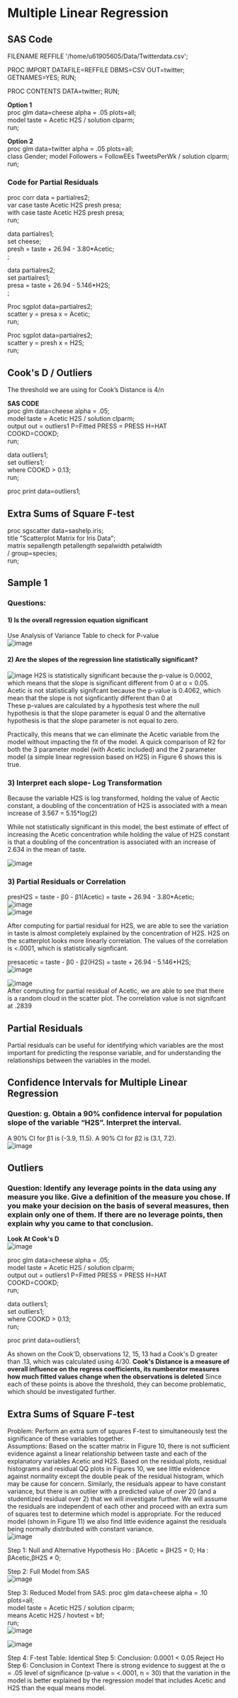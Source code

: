 # Multiple Linear Regression

## SAS Code
FILENAME REFFILE '/home/u61905605/Data/Twitterdata.csv';

PROC IMPORT DATAFILE=REFFILE
	DBMS=CSV
	OUT=twitter;
	GETNAMES=YES;
RUN;

PROC CONTENTS DATA=twitter; RUN;


**Option 1**  
proc glm data=cheese alpha = .05 plots=all;  
model taste = Acetic H2S / solution clparm;  
run;

**Option 2**  
proc glm data=twitter alpha = .05 plots=all;  
class Gender;
model Followers = FollowEEs TweetsPerWk / solution clparm;  
run;


### Code for Partial Residuals
proc corr data = partialres2;  
var case taste Acetic H2S presh presa;  
with case taste Acetic H2S presh presa;  
run;  

data partialres1;  
set cheese;  
presh = taste + 26.94 - 3.80*Acetic;  
;  

data partialres2;  
set partialres1;  
presa = taste + 26.94 - 5.146*H2S;  
;  

Proc sgplot data=partialres2;  
scatter y = presa x = Acetic;  
run;  

Proc sgplot data=partialres2;  
scatter y = presh x = H2S;  
run;  

## Cook's D / Outliers
The threshold we are using for Cook’s Distance is 4/n

**SAS CODE**  
proc glm data=cheese alpha = .05;  
model taste = Acetic H2S / solution clparm;      
output out = outliers1 P=Fitted PRESS = PRESS H=HAT  
COOKD=COOKD;  
run;  

data outliers1;  
set outliers1;  
where COOKD > 0.13;  
run;  

proc print data=outliers1;  

## Extra Sums of Square F-test
proc sgscatter data=sashelp.iris;  
  title "Scatterplot Matrix for Iris Data";  
  matrix sepallength petallength sepalwidth petalwidth  
         / group=species;  
run;  

## Sample 1  
### Questions:

#### 1) Is the overall regression equation significant  
Use Analysis of Variance Table to check for P-value  
![image](https://user-images.githubusercontent.com/110003333/206790891-91d0b1fc-0c3f-46d5-a5ef-c96d6938bfdb.png)


#### 2) Are the slopes of the regression line statistically significant?  
![image](https://user-images.githubusercontent.com/110003333/206791076-2ab32959-100f-4466-b4c8-97c89a29b378.png)
H2S is statistically significant because the p-value is 0.0002, which means that the slope is significant different from 0 at α = 0.05.  
Acetic is not statistically signifcant because the p-value is 0.4062, which mean that the slope is not signficantly different than 0 at   
These p-values are calculated by a hypothesis test where the null hypothesis is that the slope parameter is equal 0 and the alternative hypothesis is that the slope parameter is not equal to zero.   

Practically, this means that we can eliminate the Acetic variable from the model without impacting the fit of the model.  A quick comparison of R2 for both the 3 parameter model (with Acetic included) and the 2 parameter model (a simple linear regression based on H2S) in Figure 6 shows this is true.  

### 3) Interpret each slope- Log Transformation  
Because the variable H2S is log transformed, holding the value of Aectic constant, a doubling of the concentration of H2S is associated with a mean increase of 3.567 =  5.15*log(2)  

While not statistically significant in this model, the best estimate of effect of increasing the Acetic concentration while holding the value of H2S constant is that a doubling of the concentration is associated with an increase of 2.634 in the mean of taste.  

![image](https://user-images.githubusercontent.com/110003333/206798452-de275ab0-6d50-463c-8875-f3db083d8593.png)  


### 3) Partial Residuals or Correlation  

presH2S = taste - β0 - β1(Acetic) = taste + 26.94 - 3.80*Acetic;  
![image](https://user-images.githubusercontent.com/110003333/206802497-cddab16c-1ef4-4c14-9583-81ef1ee53cd1.png)  
![image](https://user-images.githubusercontent.com/110003333/206802777-7d32a8b4-6a83-4fd4-8605-efb322803ae1.png)

After computing for partial residual for H2S, we are able to see the variation in taste is almost completely explained by the concentration of H2S. H2S on the scatterplot looks more linearly correlation. The values of the correlation is <.0001, which is statistically signficant.

presacetic = taste - β0 - β2(H2S) = taste + 26.94 - 5.146*H2S;  
![image](https://user-images.githubusercontent.com/110003333/206802795-c49384ee-d147-41f4-aef8-b9ad3dfe9164.png)  

![image](https://user-images.githubusercontent.com/110003333/206802698-3be2267b-602a-4269-b5d2-f0aa4be78289.png)  
After computing for partial residual of Acetic, we are able to see that there is a random cloud in the scatter plot. The correlation value is not signifcant at .2839

## Partial Residuals  
Partial residuals can be useful for identifying which variables are the most important for predicting the response variable, and for understanding the relationships between the variables in the model.

## Confidence Intervals for Multiple Linear Regression

### Question: g.	Obtain a 90% confidence interval for population slope of the variable “H2S”. Interpret the interval.    
A 90% CI for β1 is (-3.9, 11.5). A 90% CI for β2 is (3.1, 7.2).  
![image](https://user-images.githubusercontent.com/110003333/206803578-f9730efd-7709-49e9-90c4-a620addb2783.png)

## Outliers
### Question: Identify any leverage points in the data using any measure you like. Give a definition of the measure you chose. If you make your decision on the basis of several measures, then explain only one of them. If there are no leverage points, then explain why you came to that conclusion.  

**Look At Cook's D**  
![image](https://user-images.githubusercontent.com/110003333/206803760-bedd473d-101c-4545-9f6f-435e0e029326.png)

proc glm data=cheese alpha = .05;  
model taste = Acetic H2S / solution clparm;      
output out = outliers1 P=Fitted PRESS = PRESS H=HAT  
COOKD=COOKD;  
run;  

data outliers1;  
set outliers1;  
where COOKD > 0.13;  
run;  

proc print data=outliers1;  

As shown on the Cook'D, observations 12, 15, 13 had a Cook's D greater than .13, which was calculated using 4/30. **Cook's Distance is a measure of overall influence on the regress coefficients, its numberator measures how much fitted values change when the observations is deleted** Since each of these points is above the threshold, they can become problematic, which should be investigated further. 

## Extra Sums of Square F-test
Problem:  Perform an extra sum of squares F-test to simultaneously test the significance of these variables together.  
Assumptions: Based on the scatter matrix in Figure 10, there is not sufficient evidence against a linear relationship between taste and each of the explanatory variables Acetic and H2S. Based on the residual plots, residual histograms and residual QQ plots in Figures 10, we see little evidence against normality except the double peak of the residual histogram, which may be cause for concern.  Similarly, the residuals appear to have constant variance, but there is an outlier with a predicted value of over 20 (and a studentized residual over 2) that we will investigate further.  We will assume the residuals are independent of each other and proceed with an extra sum of squares test to determine which model is appropriate. For the reduced model (shown in Figure 11) we also find little evidence against the residuals being normally distributed with constant variance.  
![image](https://user-images.githubusercontent.com/110003333/206805186-4ca0e2a4-4b96-4f8c-a956-a9a3cdae37c4.png)

Step 1: Null and Alternative Hypothesis
Ho : βAcetic = βH2S = 0;
Ha : βAcetic,βH2S  ≠ 0;

Step 2: Full Model from SAS  
![image](https://user-images.githubusercontent.com/110003333/206805535-48ada604-8159-413c-803b-ed1958f02f1e.png)  

Step 3: Reduced Model from SAS:
proc glm data=cheese alpha = .10 plots=all;    
model taste = Acetic H2S / solution clparm;   
means Acetic H2S / hovtest = bf;   
run;  
![image](https://user-images.githubusercontent.com/110003333/206806031-7f9f05fa-3669-4819-8cfa-1b6e64ae9684.png)

![image](https://user-images.githubusercontent.com/110003333/206805938-319aa9af-7e56-4a52-8ef2-e5a653eb01e0.png)

Step 4: F-test Table: Identical
Step 5: Conclusion: 0.0001 < 0.05 Reject Ho
Step 6: Conclusion in Context
There is strong evidence to suggest at the α = .05 level of significance (p-value = <.0001, n = 30) that the variation in the model is better explained by the regression model that includes Acetic and H2S than the equal means model.  

